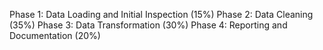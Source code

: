 Phase 1: Data Loading and Initial Inspection (15%)
Phase 2: Data Cleaning (35%)
Phase 3: Data Transformation (30%) 
Phase 4: Reporting and Documentation (20%)
